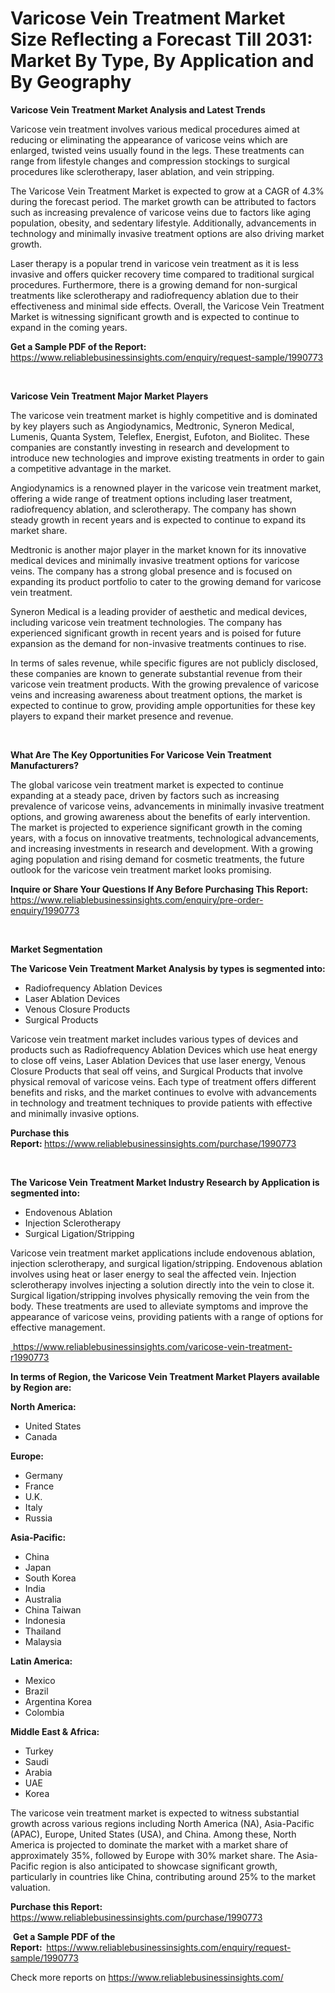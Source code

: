 <p><h1>Varicose Vein Treatment Market Size Reflecting a Forecast Till 2031: Market By Type, By Application and By Geography</h1></p><p><strong>Varicose Vein Treatment Market Analysis and Latest Trends</strong></p>
<p><p>Varicose vein treatment involves various medical procedures aimed at reducing or eliminating the appearance of varicose veins which are enlarged, twisted veins usually found in the legs. These treatments can range from lifestyle changes and compression stockings to surgical procedures like sclerotherapy, laser ablation, and vein stripping.</p><p>The Varicose Vein Treatment Market is expected to grow at a CAGR of 4.3% during the forecast period. The market growth can be attributed to factors such as increasing prevalence of varicose veins due to factors like aging population, obesity, and sedentary lifestyle. Additionally, advancements in technology and minimally invasive treatment options are also driving market growth.</p><p>Laser therapy is a popular trend in varicose vein treatment as it is less invasive and offers quicker recovery time compared to traditional surgical procedures. Furthermore, there is a growing demand for non-surgical treatments like sclerotherapy and radiofrequency ablation due to their effectiveness and minimal side effects. Overall, the Varicose Vein Treatment Market is witnessing significant growth and is expected to continue to expand in the coming years.</p></p>
<p><strong>Get a Sample PDF of the Report:&nbsp;</strong> <a href="https://www.reliablebusinessinsights.com/enquiry/request-sample/1990773">https://www.reliablebusinessinsights.com/enquiry/request-sample/1990773</a></p>
<p>&nbsp;</p>
<p><strong>Varicose Vein Treatment Major Market Players</strong></p>
<p><p>The varicose vein treatment market is highly competitive and is dominated by key players such as Angiodynamics, Medtronic, Syneron Medical, Lumenis, Quanta System, Teleflex, Energist, Eufoton, and Biolitec. These companies are constantly investing in research and development to introduce new technologies and improve existing treatments in order to gain a competitive advantage in the market.</p><p>Angiodynamics is a renowned player in the varicose vein treatment market, offering a wide range of treatment options including laser treatment, radiofrequency ablation, and sclerotherapy. The company has shown steady growth in recent years and is expected to continue to expand its market share.</p><p>Medtronic is another major player in the market known for its innovative medical devices and minimally invasive treatment options for varicose veins. The company has a strong global presence and is focused on expanding its product portfolio to cater to the growing demand for varicose vein treatment.</p><p>Syneron Medical is a leading provider of aesthetic and medical devices, including varicose vein treatment technologies. The company has experienced significant growth in recent years and is poised for future expansion as the demand for non-invasive treatments continues to rise.</p><p>In terms of sales revenue, while specific figures are not publicly disclosed, these companies are known to generate substantial revenue from their varicose vein treatment products. With the growing prevalence of varicose veins and increasing awareness about treatment options, the market is expected to continue to grow, providing ample opportunities for these key players to expand their market presence and revenue.</p></p>
<p>&nbsp;</p>
<p><strong>What Are The Key Opportunities For Varicose Vein Treatment Manufacturers?</strong></p>
<p><p>The global varicose vein treatment market is expected to continue expanding at a steady pace, driven by factors such as increasing prevalence of varicose veins, advancements in minimally invasive treatment options, and growing awareness about the benefits of early intervention. The market is projected to experience significant growth in the coming years, with a focus on innovative treatments, technological advancements, and increasing investments in research and development. With a growing aging population and rising demand for cosmetic treatments, the future outlook for the varicose vein treatment market looks promising.</p></p>
<p><strong>Inquire or Share Your Questions If Any Before Purchasing This Report:</strong> <a href="https://www.reliablebusinessinsights.com/enquiry/pre-order-enquiry/1990773">https://www.reliablebusinessinsights.com/enquiry/pre-order-enquiry/1990773</a></p>
<p>&nbsp;</p>
<p><strong>Market Segmentation</strong></p>
<p><strong>The Varicose Vein Treatment Market Analysis by types is segmented into:</strong></p>
<p><ul><li>Radiofrequency Ablation Devices</li><li>Laser Ablation Devices</li><li>Venous Closure Products</li><li>Surgical Products</li></ul></p>
<p><p>Varicose vein treatment market includes various types of devices and products such as Radiofrequency Ablation Devices which use heat energy to close off veins, Laser Ablation Devices that use laser energy, Venous Closure Products that seal off veins, and Surgical Products that involve physical removal of varicose veins. Each type of treatment offers different benefits and risks, and the market continues to evolve with advancements in technology and treatment techniques to provide patients with effective and minimally invasive options.</p></p>
<p><strong>Purchase this Report:&nbsp;</strong><a href="https://www.reliablebusinessinsights.com/purchase/1990773">https://www.reliablebusinessinsights.com/purchase/1990773</a></p>
<p>&nbsp;</p>
<p><strong>The Varicose Vein Treatment Market Industry Research by Application is segmented into:</strong></p>
<p><ul><li>Endovenous Ablation</li><li>Injection Sclerotherapy</li><li>Surgical Ligation/Stripping</li></ul></p>
<p><p>Varicose vein treatment market applications include endovenous ablation, injection sclerotherapy, and surgical ligation/stripping. Endovenous ablation involves using heat or laser energy to seal the affected vein. Injection sclerotherapy involves injecting a solution directly into the vein to close it. Surgical ligation/stripping involves physically removing the vein from the body. These treatments are used to alleviate symptoms and improve the appearance of varicose veins, providing patients with a range of options for effective management.</p></p>
<p><a href="https://www.reliablebusinessinsights.com/varicose-vein-treatment-r1990773">&nbsp;https://www.reliablebusinessinsights.com/varicose-vein-treatment-r1990773</a></p>
<p><strong>In terms of Region, the Varicose Vein Treatment Market Players available by Region are:</strong></p>
<p>
    <p> <strong> North America: </strong>
        <ul>
            <li>United States</li>
            <li>Canada</li>
        </ul>
        </p> 
    <p> <strong> Europe: </strong>
        <ul>
            <li>Germany</li>
            <li>France</li>
            <li>U.K.</li>
            <li>Italy</li>
            <li>Russia</li>
        </ul>
        </p> 
    <p> <strong> Asia-Pacific: </strong>
        <ul>
            <li>China</li>
            <li>Japan</li>
            <li>South Korea</li>
            <li>India</li>
            <li>Australia</li>
            <li>China Taiwan</li>
            <li>Indonesia</li>
            <li>Thailand</li>
            <li>Malaysia</li>
        </ul>
        </p> 
    <p> <strong> Latin America: </strong>
        <ul>
            <li>Mexico</li>
            <li>Brazil</li>
            <li>Argentina Korea</li>
            <li>Colombia</li>
        </ul>
        </p> 
    <p> <strong> Middle East & Africa: </strong>
        <ul>
            <li>Turkey</li>
            <li>Saudi</li>
            <li>Arabia</li>
            <li>UAE</li>
            <li>Korea</li>
        </ul>
    </p>
    </p>
<p><p>The varicose vein treatment market is expected to witness substantial growth across various regions including North America (NA), Asia-Pacific (APAC), Europe, United States (USA), and China. Among these, North America is projected to dominate the market with a market share of approximately 35%, followed by Europe with 30% market share. The Asia-Pacific region is also anticipated to showcase significant growth, particularly in countries like China, contributing around 25% to the market valuation.</p></p>
<p><strong>Purchase this Report: </strong><a href="https://www.reliablebusinessinsights.com/purchase/1990773">https://www.reliablebusinessinsights.com/purchase/1990773</a></p>
<p>&nbsp;<strong>Get a Sample PDF of the Report:&nbsp;&nbsp;</strong><a href="https://www.reliablebusinessinsights.com/enquiry/request-sample/1990773">https://www.reliablebusinessinsights.com/enquiry/request-sample/1990773</a></p>
<p><strong></strong></p>
<p>Check more reports on <a href="https://www.reliablebusinessinsights.com/">https://www.reliablebusinessinsights.com/</a></p>
